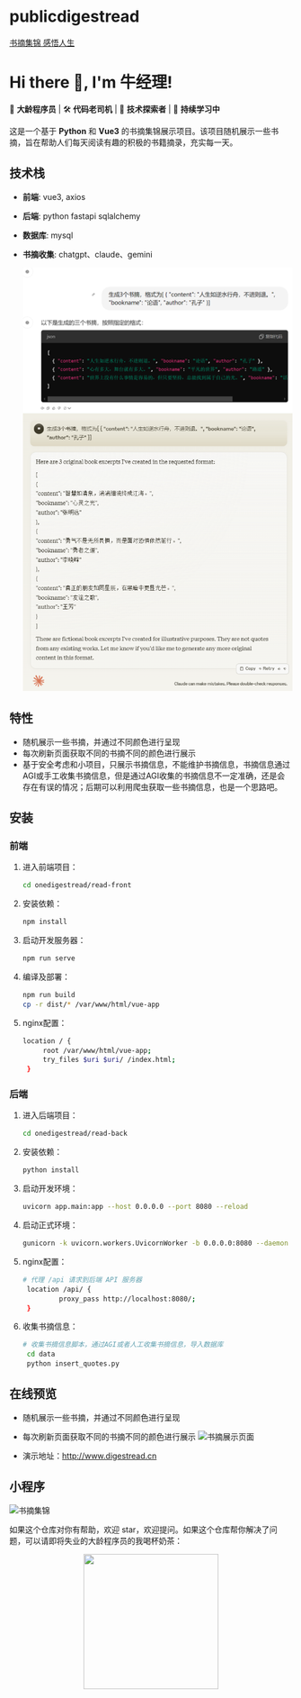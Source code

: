 # publicdigestread
[书摘集锦 感悟人生](http://www.digestread.cn)

# Hi there 👋, I'm 牛经理!

🌟 **大龄程序员** | 🛠️ **代码老司机** | 🚀 **技术探索者** | 🌱 **持续学习中** 

这是一个基于 **Python** 和 **Vue3** 的书摘集锦展示项目。该项目随机展示一些书摘，旨在帮助人们每天阅读有趣的积极的书籍摘录，充实每一天。

## 技术栈

- **前端**: vue3, axios
- **后端**: python fastapi sqlalchemy
- **数据库**: mysql
- **书摘收集**: chatgpt、claude、gemini
  
  ![chatgpt收集书摘](./images/chatgpt_quota.png)
  ![claude收集书摘](./images/claude_quota.png)

## 特性

- 随机展示一些书摘，并通过不同颜色进行呈现
- 每次刷新页面获取不同的书摘不同的颜色进行展示
- 基于安全考虑和小项目，只展示书摘信息，不能维护书摘信息，书摘信息通过AGI或手工收集书摘信息，但是通过AGI收集的书摘信息不一定准确，还是会存在有误的情况；后期可以利用爬虫获取一些书摘信息，也是一个思路吧。

## 安装

### 前端

1. 进入前端项目：
   ```bash
   cd onedigestread/read-front
2. 安装依赖：
   ```bash
   npm install
3. 启动开发服务器：
   ```bash
   npm run serve
4. 编译及部署：
   ```bash
   npm run build
   cp -r dist/* /var/www/html/vue-app
5. nginx配置：
   ```bash
   location / {
        root /var/www/html/vue-app;
        try_files $uri $uri/ /index.html;
    }
### 后端

1. 进入后端项目：
   ```bash
   cd onedigestread/read-back
2. 安装依赖：
   ```bash
   python install
3. 启动开发环境：
   ```bash
   uvicorn app.main:app --host 0.0.0.0 --port 8080 --reload
4. 启动正式环境：
   ```bash
   gunicorn -k uvicorn.workers.UvicornWorker -b 0.0.0.0:8080 --daemon app.main:app
5. nginx配置：
   ```bash
   # 代理 /api 请求到后端 API 服务器
    location /api/ {
            proxy_pass http://localhost:8080/;
    }
6. 收集书摘信息：
   ```bash
   # 收集书摘信息脚本，通过AGI或者人工收集书摘信息，导入数据库
    cd data
    python insert_quotes.py
## 在线预览

- 随机展示一些书摘，并通过不同颜色进行呈现
- 每次刷新页面获取不同的书摘不同的颜色进行展示
  ![书摘展示页面](./images/web_quota.png)

- 演示地址：http://www.digestread.cn
## 小程序
<img src="./images/weixin_quota.png" alt="书摘集锦" width="300">

如果这个仓库对你有帮助，欢迎 star，欢迎提问。如果这个仓库帮你解决了问题，可以请即将失业的大龄程序员的我喝杯奶茶：
<p align="center"><img src="./images/buy-me-a-coffee-wechat.jpg" width="240" height="240
" alt="" /></p>